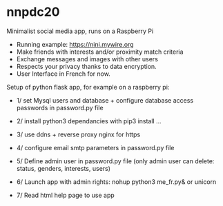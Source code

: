 # nnpdc20
Minimalist social media app, runs on a Raspberry Pi
- Running example: https://nini.mywire.org
- Make friends with interests and/or proximity match criteria
- Exchange messages and images with other users
- Respects your privacy thanks to data encryption.
- User Interface in French for now.

Setup of python flask app, for example on a raspberry pi:
- 1/ set Mysql users and database + 
   configure database access passwords in password.py file
- 2/ install python3 dependancies with pip3 install ...
- 3/ use ddns + reverse proxy nginx for https
- 4/ configure email smtp parameters in password.py file
- 5/ Define admin user in password.py file
  (only admin user can delete: status, genders, interests, users)

- 6/ Launch app with admin rights: nohup python3 me_fr.py&  or unicorn
- 7/ Read html help page to use app
